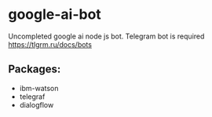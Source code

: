 # google-ai-bot
Uncompleted google ai node js bot. Telegram bot is required https://tlgrm.ru/docs/bots

## Packages:
- ibm-watson
- telegraf
- dialogflow
